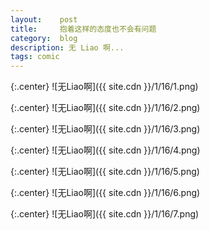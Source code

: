 ```yaml
---
layout:    post
title:     抱着这样的态度也不会有问题
category:  blog
description: 无 Liao 啊...
tags: comic
---
```

{:.center}
![无Liao啊]({{ site.cdn }}/1/16/1.png)

{:.center}
![无Liao啊]({{ site.cdn }}/1/16/2.png)

{:.center}
![无Liao啊]({{ site.cdn }}/1/16/3.png)

{:.center}
![无Liao啊]({{ site.cdn }}/1/16/4.png)

{:.center}
![无Liao啊]({{ site.cdn }}/1/16/5.png)

{:.center}
![无Liao啊]({{ site.cdn }}/1/16/6.png)

{:.center}
![无Liao啊]({{ site.cdn }}/1/16/7.png)

